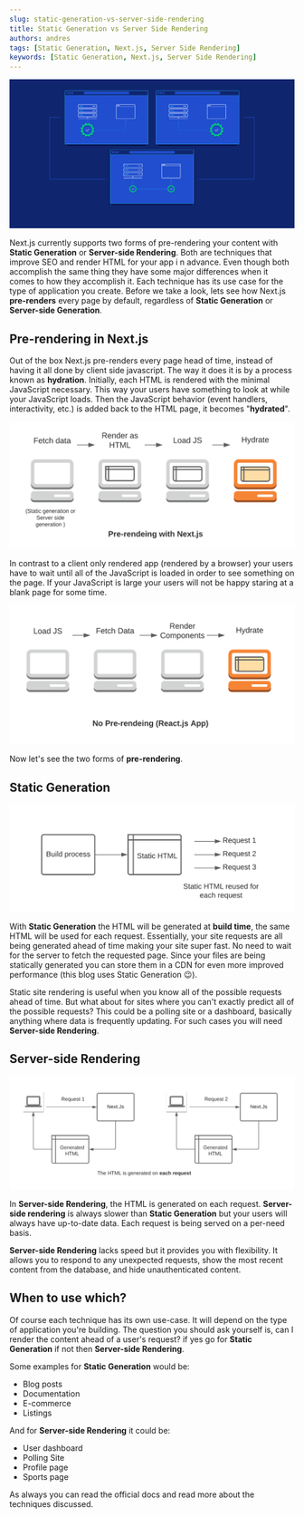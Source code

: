 ```yaml
---
slug: static-generation-vs-server-side-rendering
title: Static Generation vs Server Side Rendering
authors: andres
tags: [Static Generation, Next.js, Server Side Rendering]
keywords: [Static Generation, Next.js, Server Side Rendering]
---
```


![image info](./ssg-vs-ssr.png)

<!-- truncate  -->

Next.js currently supports two forms of pre-rendering your content with **Static Generation** or **Server-side Rendering**. Both are techniques that improve SEO and render HTML for your app i n advance. Even though both accomplish the same thing they have some major differences when it comes to how they accomplish it. Each technique has its use case for the type of application you create. Before we take a look, lets see how Next.js **pre-renders** every page by default, regardless of **Static Generation** or **Server-side Generation**.

## Pre-rendering in Next.js

Out of the box Next.js pre-renders every page head of time, instead of having it all done by client side javascript. The way it does it is by a process known as **hydration**. Initially, each HTML is rendered with the minimal JavaScript necessary. This way your users have something to look at while your JavaScript loads. Then the JavaScript behavior (event handlers, interactivity, etc.) is added back to the HTML page, it becomes "**hydrated**".

![hydration](./hydration.png)

In contrast to a client only rendered app (rendered by a browser) your users have to wait until all of the JavaScript is loaded in order to see something on the page. If your JavaScript is large your users will not be happy staring at a blank page for some time.

![image info](./spa.png)

Now let's see the two forms of **pre-rendering**.

## Static Generation

![ssg](./ssg.png)

With **Static Generation** the HTML will be generated at **build time**, the same HTML will be used for each request. Essentially, your site requests are all being generated ahead of time making your site super fast. No need to wait for the server to fetch the requested page. Since your files are being statically generated you can store them in a CDN for even more improved performance (this blog uses Static Generation 😉).

Static site rendering is useful when you know all of the possible requests ahead of time. But what about for sites where you can't exactly predict all of the possible requests? This could be a polling site or a dashboard, basically anything where data is frequently updating. For such cases you will need **Server-side Rendering**.

## Server-side Rendering

![image info](./ssr.png)

In **Server-side Rendering**, the HTML is generated on each request. **Server-side rendering** is always slower than **Static Generation** but your users will always have up-to-date data. Each request is being served on a per-need basis.

**Server-side Rendering** lacks speed but it provides you with flexibility. It allows you to respond to any unexpected requests, show the most recent content from the database, and hide unauthenticated content.

## When to use which?

Of course each technique has its own use-case. It will depend on the type of application you're building. The question you should ask yourself is, can I render the content ahead of a user's request? if yes go for **Static Generation** if not then **Server-side Rendering**.

Some examples for **Static Generation** would be:

- Blog posts
- Documentation
- E-commerce
- Listings

And for **Server-side Rendering** it could be:

- User dashboard
- Polling Site
- Profile page
- Sports page

As always you can read the official docs and read more about the techniques discussed.
